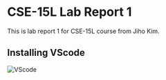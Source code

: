 # CSE-15L Lab Report 1
This is lab report 1 for CSE-15L course from Jiho Kim.
## Installing VScode
![VScode](https://user-images.githubusercontent.com/129816454/230739254-a70aaea1-4afb-451b-b9c2-8195380fbf25.png)

